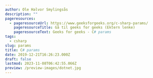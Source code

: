 ```yaml
---
author: Ole Halvor Smylingsås
description: ""
pageresources:
  - pageresourceUrl: https://www.geeksforgeeks.org/c-sharp-params/
    pageresourceTitle: Gå til geeks for geeks (Ektern lenke)
    pageresourceText: Geeks for geeks - C# params
tags:
  - csharp
slug: params
title: C# params
date: 2019-12-21T16:26:23.000Z
draft: false
lastmod: 2023-11-08T06:42:55.066Z
preview: /preview-images/dotnet.jpg
---
```


<!--more-->
